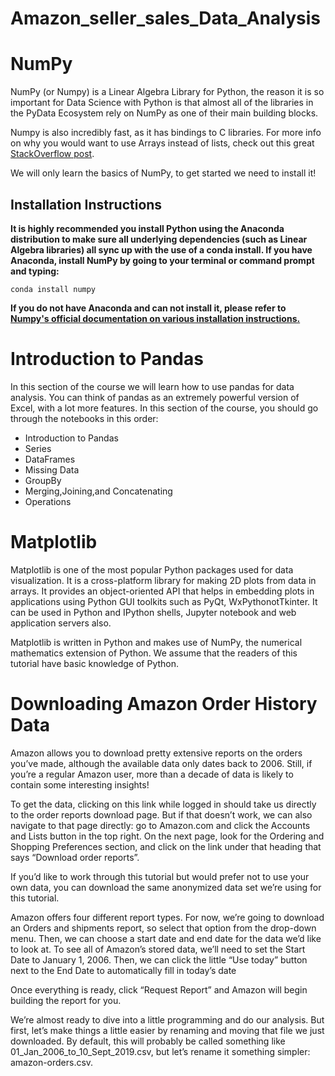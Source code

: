 # Amazon_seller_sales_Data_Analysis

# NumPy 

NumPy (or Numpy) is a Linear Algebra Library for Python, the reason it is so important for Data Science with Python is that almost all of the libraries in the PyData Ecosystem rely on NumPy as one of their main building blocks.

Numpy is also incredibly fast, as it has bindings to C libraries. For more info on why you would want to use Arrays instead of lists, check out this great [StackOverflow post](http://stackoverflow.com/questions/993984/why-numpy-instead-of-python-lists).

We will only learn the basics of NumPy, to get started we need to install it!

## Installation Instructions

**It is highly recommended you install Python using the Anaconda distribution to make sure all underlying dependencies (such as Linear Algebra libraries) all sync up with the use of a conda install. If you have Anaconda, install NumPy by going to your terminal or command prompt and typing:**
    
    conda install numpy
    
**If you do not have Anaconda and can not install it, please refer to [Numpy's official documentation on various installation instructions.](http://docs.scipy.org/doc/numpy-1.10.1/user/install.html)**

# Introduction to Pandas

In this section of the course we will learn how to use pandas for data analysis. You can think of pandas as an extremely powerful version of Excel, with a lot more features. In this section of the course, you should go through the notebooks in this order:

* Introduction to Pandas
* Series
* DataFrames
* Missing Data
* GroupBy
* Merging,Joining,and Concatenating
* Operations

# Matplotlib

Matplotlib is one of the most popular Python packages used for data visualization. It is a cross-platform library for making 2D plots from data in arrays. It provides an object-oriented API that helps in embedding plots in applications using Python GUI toolkits such as PyQt, WxPythonotTkinter. It can be used in Python and IPython shells, Jupyter notebook and web application servers also.


Matplotlib is written in Python and makes use of NumPy, the numerical mathematics extension of Python. We assume that the readers of this tutorial have basic knowledge of Python.

# Downloading Amazon Order History Data
Amazon allows you to download pretty extensive reports on the orders you’ve made, although the available data only dates back to 2006. Still, if you’re a regular Amazon user, more than a decade of data is likely to contain some interesting insights!

To get the data, clicking on this link while logged in should take us directly to the order reports download page. But if that doesn’t work, we can also navigate to that page directly: go to Amazon.com and click the Accounts and Lists button in the top right. On the next page, look for the Ordering and Shopping Preferences section, and click on the link under that heading that says “Download order reports”.

If you’d like to work through this tutorial but would prefer not to use your own data, you can download the same anonymized data set we’re using for this tutorial.

Amazon offers four different report types. For now, we’re going to download an Orders and shipments report, so select that option from the drop-down menu. Then, we can choose a start date and end date for the data we’d like to look at. To see all of Amazon’s stored data, we’ll need to set the Start Date to January 1, 2006. Then, we can click the little “Use today” button next to the End Date to automatically fill in today’s date

Once everything is ready, click “Request Report” and Amazon will begin building the report for you.

We’re almost ready to dive into a little programming and do our analysis. But first, let’s make things a little easier by renaming and moving that file we just downloaded. By default, this will probably be called something like 01_Jan_2006_to_10_Sept_2019.csv, but let’s rename it something simpler: amazon-orders.csv.
